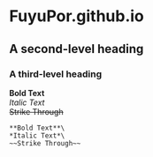 # FuyuPor.github.io

## A second-level heading
### A third-level heading

**Bold Text**\
*Italic Text*\
~~Strike Through~~
~~~
**Bold Text**\
*Italic Text*\
~~Strike Through~~
~~~
